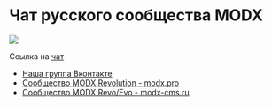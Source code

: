 Чат русского сообщества MODX
===

![](https://avatars3.githubusercontent.com/u/8484474?v=2&s=460)

Ссылка на [чат](https://gitter.im/MODXrus/chat)

- [Наша группа Вконтакте](http://vk.com/modxrevolution)
- [Сообщество MODX Revolution - modx.pro](https://modx.pro)
- [Сообщество MODX Revo/Evo - modx-cms.ru](http://community.modx-cms.ru/)
